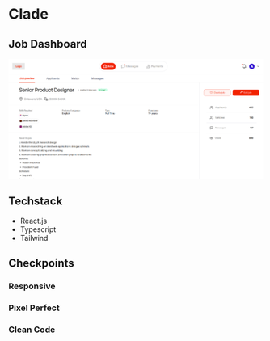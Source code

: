 # Clade

## Job Dashboard

![Alt text](image.png)

## Techstack

- React.js 
- Typescript
- Tailwind

## Checkpoints 

### Responsive 

### Pixel Perfect 

### Clean Code 
